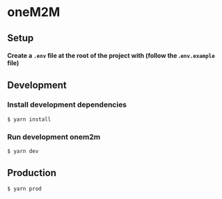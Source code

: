 # oneM2M

## Setup
#### Create a `.env` file at the root of the project with (follow the .`env.example` file)

## Development

### Install development dependencies

```shell
$ yarn install
```

### Run development onem2m

```shell
$ yarn dev
```

## Production

```shell
$ yarn prod
```